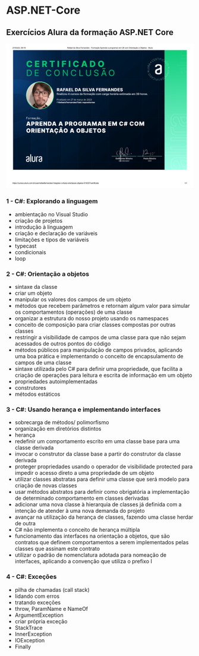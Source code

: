 # ASP.NET-Core
## Exercícios Alura da formação ASP.NET Core

![certificado-c-sharp](https://raw.githubusercontent.com/RafaelxFernandes/ASP.NET-Core/master/Alura%20-%20Csharp-1.png?token=GHSAT0AAAAAABYH725GJHFPPMV5Z2QTUTISZBBUNSA)

### 1 - C#: Explorando a linguagem
- ambientação no Visual Studio
- criação de projetos
- introdução à linguagem
- criação e declaração de variáveis
- limitações e tipos de variáveis
- typecast
- condicionais
- loop

### 2 - C#: Orientação a objetos
- sintaxe da classe
- criar um objeto
- manipular os valores dos campos de um objeto
- métodos que recebem parâmetros e retornam algum valor para simular os comportamentos (operações) de uma classe
- organizar a estrutura do nosso projeto usando os namespaces
- conceito de composição para criar classes compostas por outras classes
- restringir a visibilidade de campos de uma classe para que não sejam acessados de outros pontos do código
- métodos públicos para manipulação de campos privados, aplicando uma boa prática e implementando o conceito de encapsulamento de campos de uma classe
- sintaxe utilizada pelo C# para definir uma propriedade, que facilita a criação de operações para leitura e escrita de informação em um objeto
- propriedades autoimplementadas
- construtores
- métodos estáticos

### 3 - C#: Usando herança e implementando interfaces
- sobrecarga de métodos/ polimorfismo
- organização em diretórios distintos
- herança
- redefinir um comportamento escrito em uma classe base para uma classe derivada
- invocar o construtor da classe base a partir do construtor da classe derivada
- proteger propriedades usando o operador de visibilidade protected para impedir o acesso direto a uma propriedade de um objeto
- utilizar classes abstratas para definir uma classe que será modelo para criação de novas classes
-  usar métodos abstratos para definir como obrigatória a implementação de determinado comportamento em classes derivadas
- adicionar uma nova classe à hierarquia de classes já definida com a intenção de atender à uma nova demanda do projeto
- avançar na utilização da herança de classes, fazendo uma classe herdar de outra
- C# não implementa o conceito de herança múltipla
- funcionamento das interfaces na orientação a objetos, que são contratos que definem comportamentos a serem implementados pelas classes que assinam este contrato
- utilizar o padrão de nomenclatura adotada para nomeação de interfaces, aplicando a convenção que utiliza o prefixo I

### 4 - C#: Exceções
- pilha de chamadas (call stack)
- lidando com erros
- tratando exceções
- throw, ParamName e NameOf
- ArgumentException
- criar própria exceção
- StackTrace
- InnerException
- IOException
- Finally
